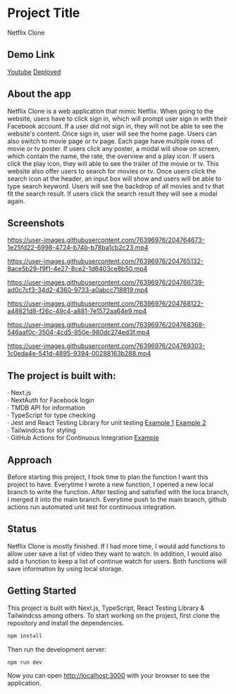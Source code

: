 # Project Title
Netflix Clone

## Demo Link

[Youtube](https://www.youtube.com/watch?v=j_ZjsM2b0iQQ)
[Deployed](https://netflix-clone-with-test-and-typescript.vercel.app/)

## About the app

Netflix Clone is a web application that mimic Netflix. When going to the website, users have to click sign in, which will prompt user sign in with their Facebook account. If a user did not sign in, they will not be able to see the website's content. Once sign in, user will see the home page. Users can also switch to movie page or tv page. Each page have multiple rows of movie or tv poster. If users click any poster, a modal will show on screen, which contain the name, the rate, the overview and a play icon. If users click the play icon, they will able to see the trailer of the movie or tv. This website also offer users to search for movies or tv. Once users click the search icon at the header, an input box will show and users will be able to type search keyword. Users will see the backdrop of all movies and tv that fit the search result. If users click the search result they will see a modal again. 

## Screenshots

https://user-images.githubusercontent.com/76396976/204764673-1e25fd22-6998-4724-b74b-b78ba1cb2c23.mp4

https://user-images.githubusercontent.com/76396976/204765132-8ace5b29-f9f1-4e27-8ce2-1d6403ce8b50.mp4

https://user-images.githubusercontent.com/76396976/204766739-ad0c7cf3-34d2-4360-9733-a0abcc718819.mp4

https://user-images.githubusercontent.com/76396976/204768122-a48821d8-f26c-49c4-a881-7e1572aa64e9.mp4

https://user-images.githubusercontent.com/76396976/204768368-546aaf0c-3504-4cd5-850e-980dc274ed3f.mp4

https://user-images.githubusercontent.com/76396976/204769303-1c0eda4e-541d-4895-9394-00288163b288.mp4



## The project is built with:


‧ Next.js <br />
‧ NextAuth for Facebook login <br />
‧ TMDB API for information <br />
‧ TypeScript for type checking <br />
‧ Jest and React Testing Library for unit testing [Example 1](https://medium.com/@haoyuchou/react-testing-library-and-jest-in-next-js-1-228704a5a3dc) [Example 2](https://medium.com/@haoyuchou/react-testing-library-and-jest-in-next-js-2-c6fc2417444a)<br />
‧ Tailwindcss for styling <br />
‧ GitHub Actions for Continuous Integration [Example](https://medium.com/@haoyuchou/react-testing-library-and-jest-in-next-js-2-c6fc2417444a)

## Approach
Before starting this project, I took time to plan the function I want this project to have. Everytime I wrote a new function, I opened a new local branch to write the function. After testing and satisfied with the loca branch, I merged it into the main branch. Everytime push to the main branch, github actions run automated unit test for continuous integration.

## Status

Netflix Clone is mostly finished. If I had more time, I would add functions to allow user save a list of video they want to watch. In addition, I would also add a function to keep a list of continue watch for users. Both functions will save information by using local storage.


## Getting Started

This project is built with Next.js, TypeScript, React Testing Library & Tailwindcss among others. To start working on the project, first clone the repository and install the dependencies.

```bash
npm install
```

Then run the development server:

```bash
npm run dev
```

Now you can open [http://localhost:3000](http://localhost:3000) with your browser to see the application.
